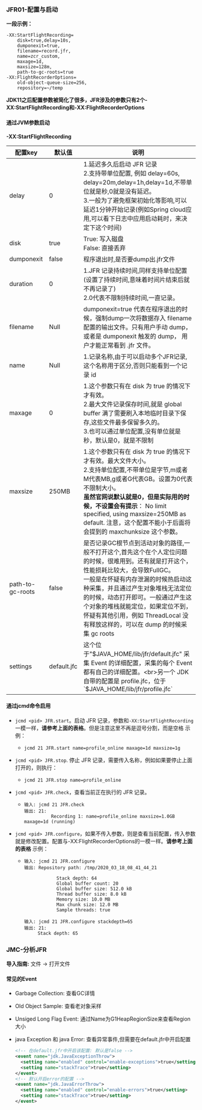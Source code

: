 ### JFR01-配置与启动

**一段示例：**

```
-XX:StartFlightRecording=
	disk=true,delay=10s,
	dumponexit=true,
	filename=record.jfr,
	name=zcr_custom,
	maxage=1d,
	maxsize=128m,
	path-to-gc-roots=true
-XX:FlightRecorderOptions=
	old-object-queue-size=256,
	repository=~/temp
```

**JDK11之后配置参数被简化了很多，JFR涉及的参数只有2个-XX:StartFlightRecording和-XX:FlightRecorderOptions**

#### 通过JVM参数启动

**-XX:StartFlightRecording**

| 配置key          | 默认值      | 说明                                                         |
| ---------------- | ----------- | ------------------------------------------------------------ |
| delay            | 0           | 1.延迟多久后启动 JFR 记录<br>2.支持带单位配置, 例如 delay=60s, delay=20m,delay=1h,delay=1d,不带单位就是秒,0就是没有延迟。<br>3.一般为了避免框架初始化等影响,可以延迟1分钟开始记录(例如Spring cloud应用,可以看下日志中应用启动耗时，来决定下这个时间) |
| disk             | true        | True: 写入磁盘<br>False: 直接丢弃                            |
| dumponexit       | false       | 程序退出时,是否要dump出.jfr文件                              |
| duration         | 0           | 1.JFR 记录持续时间,同样支持单位配置(设置了持续时间,意味着时间片结束后就不再记录了)<br>2.0代表不限制持续时间,一直记录。 |
| filename         | Null        | dumponexit=true 代表在程序退出的时候，强制dump一次将数据存入 filename 配置的输出文件。只有用户手动 dump， 或者是 dumponexit 触发的 dump， 用户才能正常看到 .jfr 文件。 |
| name             | Null        | 1.记录名称,由于可以启动多个JFR记录,这个名称用于区分,否则只能看到一个记录 id |
| maxage           | 0           | 1.这个参数只有在 disk 为 true 的情况下才有效。<br>2.最大文件记录保存时间,就是 global buffer 满了需要刷入本地临时目录下保存,这些文件最多保留多久的。<br>3.也可以通过单位配置,没有单位就是秒，默认是0，就是不限制 |
| maxsize          | 250MB       | 1.这个参数只有在 disk 为 true 的情况下才有效。最大文件大小。<br>2.支持单位配置,不带单位是字节,m或者M代表MB,g或者G代表GB。设置为0代表不限制大小。<br>**虽然官网说默认就是0，但是实际用的时候，不设置会有提示**： No limit specified, using maxsize=250MB as default. 注意，这个配置不能小于后面将会提到的 maxchunksize 这个参数。 |
| path-to-gc-roots | false       | 是否记录GC根节点到活动对象的路径,一般不打开这个,首先这个在个人定位问题的时候，很难用到。还有就是打开这个，性能损耗比较大，会导致FullGC。<br>一般是在怀疑有内存泄漏的时候热启动这种采集，并且通过产生对象堆栈无法定位的时候，动态打开即可。一般通过产生这个对象的堆栈就能定位，如果定位不到，怀疑有其他引用，例如 ThreadLocal 没有释放这样的，可以在 dump 的时候采集 gc roots |
| settings         | default.jfc | 这个位于"$JAVA_HOME/lib/jfr/default.jfc" 采集 Event 的详细配置，采集的每个 Event 都有自己的详细配置。<br>另一个 JDK 自带的配置是 profile.jfc，位于 `$JAVA_HOME/lib/jfr/profile.jfc` |

#### 通过jcmd命令启用

* `jcmd <pid> JFR.start`。启动 JFR 记录，参数和`-XX:StartFlightRecording`一模一样，**请参考上面的表格**。但是注意这里不再是逗号分割，而是空格 示例：

  * ```
    jcmd 21 JFR.start name=profile_online maxage=1d maxsize=1g
    ```

* `jcmd <pid> JFR.stop`. 停止 JFR 记录，需要传入名称，例如如果要停止上面打开的，则执行：

  * ```
    jcmd 21 JFR.stop name=profile_online
    ```

* `jcmd <pid> JFR.check`，查看当前正在执行的 JFR 记录。

  * ```
    输入: jcmd 21 JFR.check
    输出: 21:
    		  Recording 1: name=profile_online maxsize=1.0GB maxage=1d (running)
    ```

* `jcmd <pid> JFR.configure`，如果不传入参数，则是查看当前配置，传入参数就是修改配置。配置与-XX:FlightRecorderOptions的一模一样。**请参考上面的表格** 示例：

  * ```
    输入: jcmd 21 JFR.configure
    输出: Repository path: /tmp/2020_03_18_08_41_44_21
    
    			Stack depth: 64
    			Global buffer count: 20
    			Global buffer size: 512.0 kB
    			Thread buffer size: 8.0 kB
    			Memory size: 10.0 MB
    			Max chunk size: 12.0 MB
    			Sample threads: true
    
    输入: jcmd 21 JFR.configure stackdepth=65
    输出: 21:
         Stack depth: 65
    ```

### JMC-分析JFR

**导入指南:** 文件 -> 打开文件

#### 常见的Event

* Garbage Collection: 查看GC详情

* Old Object Sample: 查看老对象采样

* Unsiged Long Flag Event: 通过Name为G1HeapRegionSize来查看Region大小

* java Exception 和 java Error: 查看异常事件,但需要在default.jfr中开启配置

  ```xml
  <!-- 在default.jfr中开启该配置: 默认是false -->
  <event name="jdk.JavaExceptionThrow">
    <setting name="enabled" control="enable-exceptions">true</setting>
    <setting name="stackTrace">true</setting>
  </event>
  <!-- 默认开启error的配置 -->
  <event name="jdk.JavaErrorThrow">
    <setting name="enabled" control="enable-errors">true</setting>
    <setting name="stackTrace">true</setting>
  </event>
  ```
